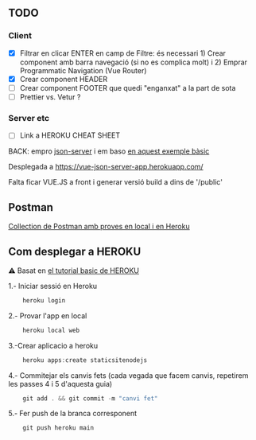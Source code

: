 ## TODO

### Client
- [x] Filtrar en clicar ENTER en camp de Filtre: és necessari 1) Crear component amb barra navegació (si no es complica molt) i 2) Emprar Programmatic Navigation (Vue Router)
- [x] Crear component HEADER
- [ ] Crear component FOOTER que quedi "enganxat" a la part de sota
- [ ] Prettier vs. Vetur ?

### Server etc
- [ ] Link a HEROKU CHEAT SHEET



BACK:  empro [json-server](https://github.com/typicode/json-server) i em baso [en aquest exemple bàsic](https://github.com/typicode/json-server#simple-example)


Desplegada a https://vue-json-server-app.herokuapp.com/

Falta ficar VUE.JS a front i generar versió build a dins de '/public' 

## Postman

[Collection de Postman amb proves en local i en Heroku](https://www.getpostman.com/collections/d3a611a1d40e4ab60ff0)


## Com desplegar a HEROKU

:warning: Basat en [el tutorial basic de HEROKU](https://devcenter.heroku.com/articles/getting-started-with-nodejs)

1.- Iniciar sessió en Heroku

```js
    heroku login
```

2.- Provar l'app en local

```js
    heroku local web
```

3.-Crear aplicacio a heroku

```js
    heroku apps:create staticsitenodejs
```

4.- Commitejar els canvis fets (cada vegada que facem canvis, repetirem les passes 4 i 5 d'aquesta guia)

```js
    git add . && git commit -m "canvi fet"
```

5.- Fer push de la branca corresponent

```js
    git push heroku main
```

